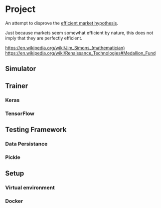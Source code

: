 # Project
An attempt to disprove the [efficient market hypothesis](https://en.wikipedia.org/wiki/Efficient-market_hypothesis). 

Just because markets seem somewhat efficient by nature, this does not imply that they are perfectly efficient.

https://en.wikipedia.org/wiki/Jim_Simons_(mathematician) \
https://en.wikipedia.org/wiki/Renaissance_Technologies#Medallion_Fund

## Simulator

## Trainer

### Keras

### TensorFlow

## Testing Framework

### Data Persistance

### Pickle

## Setup

### Virtual environment

### Docker

